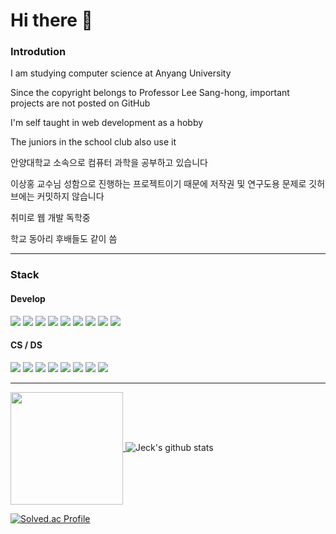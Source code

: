 # Hi there 👋

### Introdution

I am studying computer science at Anyang University


Since the copyright belongs to Professor Lee Sang-hong, important projects are not posted on GitHub


I'm self taught in web development as a hobby


The juniors in the school club also use it
 




안양대학교 소속으로 컴퓨터 과학을 공부하고 있습니다


이상홍 교수님 성함으로 진행하는 프로젝트이기 때문에 저작권 및 연구도용 문제로 깃허브에는 커밋하지 않습니다


취미로 웹 개발 독학중 


학교 동아리 후배들도 같이 씀

---

### Stack

#### Develop
<img src="https://img.shields.io/badge/HTML-E34F26?style=for-the-badge&logo=HTML5&logoColor=white"> <img src="https://img.shields.io/badge/CSS-1572B6?style=for-the-badge&logo=CSS3&logoColor=white">
<img src="https://img.shields.io/badge/JavaScript-F7DF1E?style=for-the-badge&logo=javascript&logoColor=white">
<img src="https://img.shields.io/badge/Node.js-339933?style=for-the-badge&logo=nodedotjs&logoColor=white">
<img src="https://img.shields.io/badge/Vue.js-4FC08D?style=for-the-badge&logo=vuedotjs&logoColor=white">
<img src="https://img.shields.io/badge/Spring-6DB33F?style=for-the-badge&logo=Spring&logoColor=white">
<img src="https://img.shields.io/badge/SpringBoot-6DB33F?style=for-the-badge&logo=Spring Boot&logoColor=white">
<img src="https://img.shields.io/badge/AWS-FF9900?style=for-the-badge&logo=amazonaws&logoColor=white"> 
<img src="https://img.shields.io/badge/MySQL-4479A1?style=for-the-badge&logo=mysql&logoColor=white">



#### CS / DS
<img src="https://img.shields.io/badge/C-A8B9CC?style=for-the-badge&logo=C&logoColor=white"> <img src="https://img.shields.io/badge/Linux-FCC624?style=for-the-badge&logo=linux&logoColor=white"> 
<img src="https://img.shields.io/badge/Python-3776AB?style=for-the-badge&logo=Python&logoColor=white"> 
<img src="https://img.shields.io/badge/OpenCV-5C3EE8?style=for-the-badge&logo=opencv&logoColor=white"> 
<img src="https://img.shields.io/badge/Tensorflow-FF6F00?style=for-the-badge&logo=tensorflow&logoColor=white"> 
<img src="https://img.shields.io/badge/scikitLearn-F7931E?style=for-the-badge&logo=scikitlearn&logoColor=white"> 
<img src="https://img.shields.io/badge/Numpy-013243?style=for-the-badge&logo=numpy&logoColor=white"> 
<img src="https://img.shields.io/badge/r-276DC3?style=for-the-badge&logo=r&logoColor=white">

---


<a href="https://github.com/imysh578"><img align="center" style="height:180px" src="https://github-readme-stats.vercel.app/api/top-langs/?username=Jeck0507&layout=compact&theme=nord&hide_border=true" />
</a> ![Jeck's github stats](https://github-readme-stats.vercel.app/api?username=Jeck0507&show_icons=true&theme=tokyonight)

[![Solved.ac Profile](http://mazassumnida.wtf/api/generate_badge?boj=jeck0507)](https://solved.ac/jeck0507)


